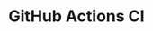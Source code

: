 # GitHub Actions CI













































































































































































































































































































































































































































































































































































































































































































































































































































































































































































































































































































































































































































































































































































































































































































































































































































































































































































































































































































































































































































































































































































































































































































































































































































































































































































































































































































































































































































































































































































































































































































































































































































































































































































































































































































































































































































































